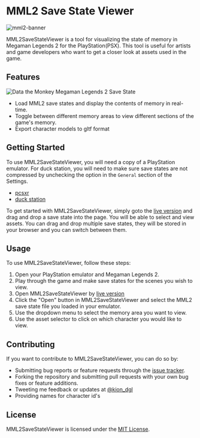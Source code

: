 # MML2 Save State Viewer

![mml2-banner](https://user-images.githubusercontent.com/25621780/224491317-330eab52-6df5-4588-b006-5858f120564a.png)

MML2SaveStateViewer is a tool for visualizing the state of memory in Megaman Legends 2 for the PlayStation(PSX). This tool is useful for artists and game developers who want to get a closer look at assets used in the game. 

## Features

![Data the Monkey Megaman Legends 2 Save State](https://user-images.githubusercontent.com/25621780/224445362-570481ec-4e18-4040-af46-c22e35918765.jpeg)

- Load MML2 save states and display the contents of memory in real-time.
- Toggle between different memory areas to view different sections of the game's memory.
- Export character models to gltf format

## Getting Started

To use MML2SaveStateViewer, you will need a copy of a PlayStation emulator. For duck station, you will need to make sure save states are not compressed by unchecking the option in the `General` section of the Settings.

- [pcsxr](https://ps1emulator.com/)
- [duck station](https://www.duckstation.org/)

To get started with MML2SaveStateViewer, simply goto the [live version](http://mml2.dashgl.com/) and drag and drop a save state into the page. You will be able to select and view assets. You can drag and drop multiple save states, they will be stored in your browser and you can switch between them.

## Usage

To use MML2SaveStateViewer, follow these steps:

1. Open your PlayStation emulator and Megaman Legends 2.
2. Play through the game and make save states for the scenes you wish to view.
3. Open MML2SaveStateViewer by [live version](http://mml2.dashgl.com/)
4. Click the "Open" button in MML2SaveStateViewer and select the MML2 save state file you loaded in your emulator.
5. Use the dropdown menu to select the memory area you want to view.
6. Use the asset selector to click on which character you would like to view.

## Contributing

If you want to contribute to MML2SaveStateViewer, you can do so by:

- Submitting bug reports or feature requests through the [issue tracker](https://github.com/DashGL/Tool-MML2SaveStateViewer/issues).
- Forking the repository and submitting pull requests with your own bug fixes or feature additions.
- Tweeting me feedback or updates at [@kion_dgl](https://twitter.com/intent/tweet?screen_name=kion_dgl&ref_src=twsrc%5Etfw)
- Providing names for character id's

## License

MML2SaveStateViewer is licensed under the [MIT License](https://github.com/DashGL/Tool-MML2SaveStateViewer/blob/main/LICENSE).
